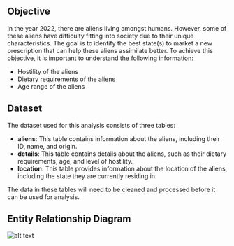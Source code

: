 ## Objective
In the year 2022, there are aliens living amongst humans. However, some of these aliens have difficulty fitting into society due to their unique characteristics. The goal is to identify the best state(s) to market a new prescription that can help these aliens assimilate better. To achieve this objective, it is important to understand the following information:

- Hostility of the aliens
- Dietary requirements of the aliens
- Age range of the aliens


## Dataset

The dataset used for this analysis consists of three tables:

- **aliens**: This table contains information about the aliens, including their ID, name, and origin.
- **details**: This table contains details about the aliens, such as their dietary requirements, age, and level of hostility.
- **location**: This table provides information about the location of the aliens, including the state they are currently residing in.

The data in these tables will need to be cleaned and processed before it can be used for analysis.


## Entity Relationship Diagram
![alt text](https://github.com/paridahimanshu0610/AliensStudy/ERD.JPG)